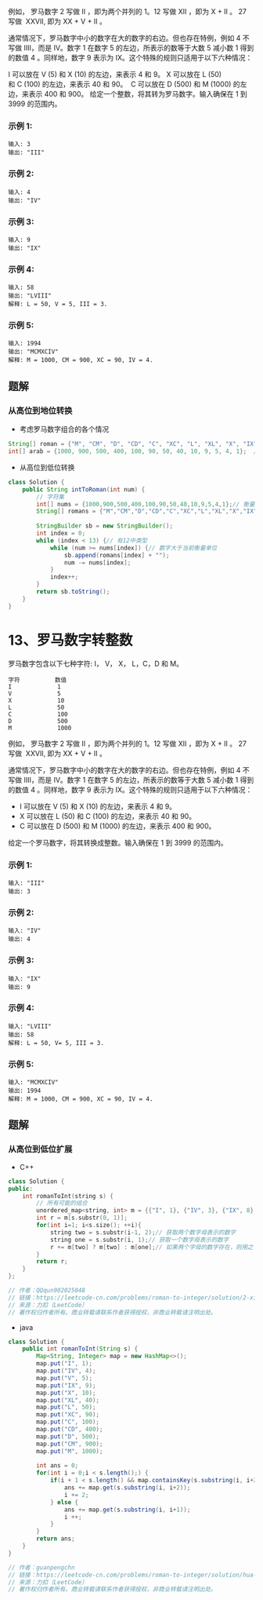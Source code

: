 例如， 罗马数字 2 写做 II ，即为两个并列的 1。12 写做 XII ，即为 X + II 。 27 写做  XXVII, 即为 XX + V + II 。

通常情况下，罗马数字中小的数字在大的数字的右边。但也存在特例，例如 4 不写做 IIII，而是 IV。数字 1 在数字 5 的左边，所表示的数等于大数 5 减小数 1 得到的数值 4 。同样地，数字 9 表示为 IX。这个特殊的规则只适用于以下六种情况：

I 可以放在 V (5) 和 X (10) 的左边，来表示 4 和 9。
X 可以放在 L (50) 和 C (100) 的左边，来表示 40 和 90。 
C 可以放在 D (500) 和 M (1000) 的左边，来表示 400 和 900。
给定一个整数，将其转为罗马数字。输入确保在 1 到 3999 的范围内。

### 示例 1:
```
输入: 3
输出: "III"
```
### 示例 2:
```
输入: 4
输出: "IV"
```
### 示例 3:
```
输入: 9
输出: "IX"
```
### 示例 4:
```
输入: 58
输出: "LVIII"
解释: L = 50, V = 5, III = 3.
```
### 示例 5:
```
输入: 1994
输出: "MCMXCIV"
解释: M = 1000, CM = 900, XC = 90, IV = 4.
```

<!-- 来源：力扣（LeetCode）
链接：https://leetcode-cn.com/problems/integer-to-roman
著作权归领扣网络所有。商业转载请联系官方授权，非商业转载请注明出处。 -->
## 题解
### 从高位到地位转换
- 考虑罗马数字组合的各个情况
```java
String[] roman = {"M", "CM", "D", "CD", "C", "XC", "L", "XL", "X", "IX", "V", "IV", "I"};  // 罗马数字
int[] arab = {1000, 900, 500, 400, 100, 90, 50, 40, 10, 9, 5, 4, 1};  // 阿拉伯数字
```
- 从高位到低位转换
```java
class Solution {
    public String intToRoman(int num) {
        // 字符集
        int[] nums = {1000,900,500,400,100,90,50,40,10,9,5,4,1};// 衡量单位
        String[] romans = {"M","CM","D","CD","C","XC","L","XL","X","IX","V","IV","I"};
        
        StringBuilder sb = new StringBuilder();
        int index = 0;
        while (index < 13) {// 有12中类型
            while (num >= nums[index]) {// 数字大于当前衡量单位
                sb.append(romans[index] + "");
                num -= nums[index];
            }
            index++;
        }
        return sb.toString();
    }
}
```

# 13、罗马数字转整数
罗马数字包含以下七种字符: I， V， X， L，C，D 和 M。
```
字符          数值
I             1
V             5
X             10
L             50
C             100
D             500
M             1000
```
例如， 罗马数字 2 写做 II ，即为两个并列的 1。12 写做 XII ，即为 X + II 。 27 写做  XXVII, 即为 XX + V + II 。

通常情况下，罗马数字中小的数字在大的数字的右边。但也存在特例，例如 4 不写做 IIII，而是 IV。数字 1 在数字 5 的左边，所表示的数等于大数 5 减小数 1 得到的数值 4 。同样地，数字 9 表示为 IX。这个特殊的规则只适用于以下六种情况：

- I 可以放在 V (5) 和 X (10) 的左边，来表示 4 和 9。
- X 可以放在 L (50) 和 C (100) 的左边，来表示 40 和 90。 
- C 可以放在 D (500) 和 M (1000) 的左边，来表示 400 和 900。

给定一个罗马数字，将其转换成整数。输入确保在 1 到 3999 的范围内。

### 示例 1:
```
输入: "III"
输出: 3
```
### 示例 2:
```
输入: "IV"
输出: 4
```
### 示例 3:
```
输入: "IX"
输出: 9
```
### 示例 4:
```
输入: "LVIII"
输出: 58
解释: L = 50, V= 5, III = 3.
```
### 示例 5:
```
输入: "MCMXCIV"
输出: 1994
解释: M = 1000, CM = 900, XC = 90, IV = 4.
```
<!-- 来源：力扣（LeetCode）
链接：https://leetcode-cn.com/problems/roman-to-integer
著作权归领扣网络所有。商业转载请联系官方授权，非商业转载请注明出处。 -->

## 题解
### 从高位到低位扩展
- C++
```C++
class Solution {
public:
    int romanToInt(string s) {
        // 所有可能的组合
        unordered_map<string, int> m = {{"I", 1}, {"IV", 3}, {"IX", 8}, {"V", 5}, {"X", 10}, {"XL", 30}, {"XC", 80}, {"L", 50}, {"C", 100}, {"CD", 300}, {"CM", 800}, {"D", 500}, {"M", 1000}};
        int r = m[s.substr(0, 1)];
        for(int i=1; i<s.size(); ++i){
            string two = s.substr(i-1, 2);// 获取两个数字母表示的数字
            string one = s.substr(i, 1);// 获取一个数字母表示的数字
            r += m[two] ? m[two] : m[one];// 如果两个字母的数字存在，则用之
        }
        return r;
    }
};

// 作者：QQqun902025048
// 链接：https://leetcode-cn.com/problems/roman-to-integer/solution/2-xing-python-on-by-knifezhu/
// 来源：力扣（LeetCode）
// 著作权归作者所有。商业转载请联系作者获得授权，非商业转载请注明出处。
```
- java
```java
class Solution {
    public int romanToInt(String s) {
        Map<String, Integer> map = new HashMap<>();
        map.put("I", 1);
        map.put("IV", 4);
        map.put("V", 5);
        map.put("IX", 9);
        map.put("X", 10);
        map.put("XL", 40);
        map.put("L", 50);
        map.put("XC", 90);
        map.put("C", 100);
        map.put("CD", 400);
        map.put("D", 500);
        map.put("CM", 900);
        map.put("M", 1000);
        
        int ans = 0;
        for(int i = 0;i < s.length();) {
            if(i + 1 < s.length() && map.containsKey(s.substring(i, i+2))) {
                ans += map.get(s.substring(i, i+2));
                i += 2;
            } else {
                ans += map.get(s.substring(i, i+1));
                i ++;
            }
        }
        return ans;
    }
}

// 作者：guanpengchn
// 链接：https://leetcode-cn.com/problems/roman-to-integer/solution/hua-jie-suan-fa-13-luo-ma-shu-zi-zhuan-zheng-shu-b/
// 来源：力扣（LeetCode）
// 著作权归作者所有。商业转载请联系作者获得授权，非商业转载请注明出处。
```